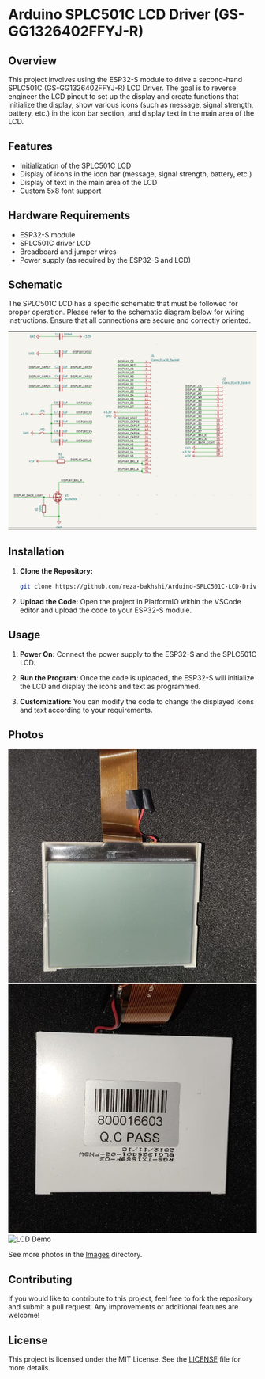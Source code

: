 # Arduino SPLC501C LCD Driver (GS-GG1326402FFYJ-R)

## Overview

This project involves using the ESP32-S module to drive a second-hand SPLC501C (GS-GG1326402FFYJ-R) LCD Driver. The goal is to reverse engineer the LCD pinout to set up the display and create functions that initialize the display, show various icons (such as message, signal strength, battery, etc.) in the icon bar section, and display text in the main area of the LCD.

## Features

- Initialization of the SPLC501C LCD
- Display of icons in the icon bar (message, signal strength, battery, etc.)
- Display of text in the main area of the LCD
- Custom 5x8 font support

## Hardware Requirements

- ESP32-S module
- SPLC501C driver LCD
- Breadboard and jumper wires
- Power supply (as required by the ESP32-S and LCD)

## Schematic

The SPLC501C LCD has a specific schematic that must be followed for proper operation. Please refer to the schematic diagram below for wiring instructions. Ensure that all connections are secure and correctly oriented.

![Schematic Diagram](images/schematic.png)

## Installation

1. **Clone the Repository:**
   ```bash
   git clone https://github.com/reza-bakhshi/Arduino-SPLC501C-LCD-Driver-GS-GG1326402FFYJ-R-.git
   ```

2. **Upload the Code:**
   Open the project in PlatformIO within the VSCode editor and upload the code to your ESP32-S module.

## Usage

1. **Power On:**
   Connect the power supply to the ESP32-S and the SPLC501C LCD.

2. **Run the Program:**
   Once the code is uploaded, the ESP32-S will initialize the LCD and display the icons and text as programmed.

3. **Customization:**
   You can modify the code to change the displayed icons and text according to your requirements.

## Photos

![LCD Front View](images/front-1.jpg)
![LCD Back View](images/back-1.jpg)
![LCD Demo](images/demo-2.gif)

See more photos in the [Images](images) directory.

## Contributing

If you would like to contribute to this project, feel free to fork the repository and submit a pull request. Any improvements or additional features are welcome!

## License

This project is licensed under the MIT License. See the [LICENSE](LICENSE) file for more details.